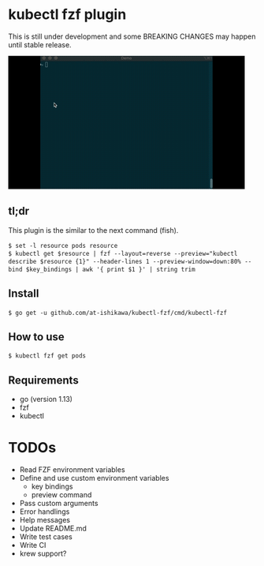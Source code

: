 # kubectl fzf plugin

This is still under development and some BREAKING CHANGES may happen until stable release.

![kubectl-fzf-get demo](doc/demo.gif)

## tl;dr
This plugin is the similar to the next command (fish).

```fish
$ set -l resource pods resource
$ kubectl get $resource | fzf --layout=reverse --preview="kubectl describe $resource {1}" --header-lines 1 --preview-window=down:80% --bind $key_bindings | awk '{ print $1 }' | string trim
```

## Install
```shell script
$ go get -u github.com/at-ishikawa/kubectl-fzf/cmd/kubectl-fzf
```

## How to use
```
$ kubectl fzf get pods
```

## Requirements
* go (version 1.13)
* fzf
* kubectl


# TODOs
* Read FZF environment variables
* Define and use custom environment variables
    * key bindings
    * preview command
* Pass custom arguments
* Error handlings
* Help messages
* Update README.md
* Write test cases
* Write CI
* krew support?
